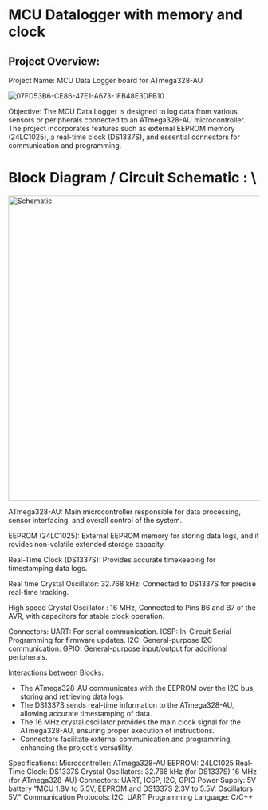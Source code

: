# MCU Datalogger with memory and clock


## Project Overview: 
Project Name: MCU Data Logger board for ATmega328-AU 

![07FD53B6-CE86-47E1-A673-1FB48E3DFB10](https://github.com/DevMajed/Dattalogger_Board/assets/66625688/db87df5f-a7b5-4126-9f52-43b864b4d0c5) 


Objective: 
The MCU Data Logger is designed to log data from various sensors or peripherals connected to an ATmega328-AU microcontroller.  
The project incorporates features such as external EEPROM memory (24LC1025), a real-time clock (DS1337S), and essential connectors for communication and programming.


# Block Diagram / Circuit Schematic : \
<img width="610" alt="Schematic" src="https://github.com/DevMajed/Dattalogger_Board/assets/66625688/9fec3444-7fc9-431f-9d06-08b488d1c6a3">


ATmega328-AU:
Main microcontroller responsible for data processing, sensor interfacing, and overall control of the system.

EEPROM (24LC1025):
External EEPROM memory for storing data logs, and it rovides non-volatile extended storage capacity.

Real-Time Clock (DS1337S):
Provides accurate timekeeping for timestamping data logs.

Real time Crystal Oscillator:
32.768 kHz: Connected to DS1337S for precise real-time tracking.

High speed Crystal Oscillator :
16 MHz, Connected to Pins B6 and B7 of the AVR, with capacitors for stable clock operation.

Connectors:
UART: For serial communication.
ICSP: In-Circuit Serial Programming for firmware updates.
I2C: General-purpose I2C communication.
GPIO: General-purpose input/output for additional peripherals.

Interactions between Blocks:
* The ATmega328-AU communicates with the EEPROM over the I2C bus, storing and retrieving data logs.
* The DS1337S sends real-time information to the ATmega328-AU, allowing accurate timestamping of data.
* The 16 MHz crystal oscillator provides the main clock signal for the ATmega328-AU, ensuring proper execution of instructions.
* Connectors facilitate external communication and programming, enhancing the project's versatility.

Specifications:
Microcontroller: ATmega328-AU
EEPROM: 24LC1025
Real-Time Clock: DS1337S
Crystal Oscillators:
32.768 kHz (for DS1337S)
16 MHz (for ATmega328-AU)
Connectors: UART, ICSP, I2C, GPIO
Power Supply: 5V battery "MCU 1.8V to 5.5V, EEPROM and DS1337S 2.3V to 5.5V. Oscillators 5V."
Communication Protocols: I2C, UART
Programming Language: C/C++
